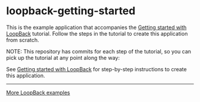 # loopback-getting-started

This is the example application that accompanies the [Getting started with LoopBack](http://loopback.io/doc/en/lb3/Getting-started-with-LoopBack.html) tutorial. Follow the steps in the tutorial to create this application from scratch.

NOTE: This repository has commits for each step of the tutorial, so you can pick up the tutorial at any point along the way:

See [Getting started with LoopBack](http://loopback.io/doc/en/lb3/Getting-started-with-LoopBack.html) for step-by-step instructions to create this application.

---

[More LoopBack examples](https://loopback.io/doc/en/lb3/Tutorials-and-examples.html)
